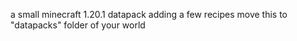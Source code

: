 a small minecraft 1.20.1 datapack adding a few recipes
move this to "datapacks" folder of your world
